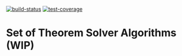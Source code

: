 [![build-status](https://img.shields.io/codeship/dbd86130-aeb3-0134-ad8f-460e9ecbd76e.svg)](https://app.codeship.com/projects/192732)
[![test-coverage](https://img.shields.io/codecov/c/github/valmynd/solver.svg)](https://codecov.io/gh/valmynd/solver)

# Set of Theorem Solver Algorithms (WIP)
